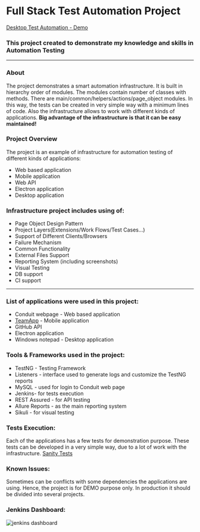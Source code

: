 # Full Stack Test Automation Project
[Desktop Test Automation - Demo](https://drive.google.com/file/d/14KxQOjtzgniBOTD53Q9iJqreHTfcp1gc/view?usp=sharing)

### This project created to demonstrate my knowledge and skills in Automation Testing
***
### About
The project demonstrates a smart automation infrastructure. It is built in hierarchy order of modules. The modules contain number of classes with methods. There are main/common/helpers/actions/page_object modules. In this way, the tests can be created in very simple way with a minimum lines of code. Also the infrastructure allows to work with different kinds of applications. **Big advantage of the infrastructure is that it can be easy maintained!**

### Project Overview
The project is an example of infrastructure for automation testing of different kinds of applications:

* Web based application
* Mobile application
* Web API
* Electron application
* Desktop application

### Infrastructure project includes using of:

* Page Object Design Pattern
* Project Layers(Extensions/Work Flows/Test Cases...)
* Support of Different Clients/Browsers
* Failure Mechanism
* Common Functionality
* External Files Support
* Reporting System (including screenshots)
* Visual Testing
* DB support
* CI support
***
### List of applications were used in this project:

* Conduit webpage - Web based application
* [TeamApp](https://github.com/EsterYIT/TeamApp) - Mobile application
* GitHub API
* Electron application
* Windows notepad - Desktop application

### Tools & Frameworks used in the project:
* TestNG - Testing Framework
* Listeners - interface used to generate logs and customize the TestNG reports
* MySQL - used for login to Conduit web page
* Jenkins- for tests execution
* REST Assured - for API testing
* Allure Reports - as the main reporting system
* Sikuli - for visual testing

### Tests Execution:
Each of the applications has a few tests for demonstration purpose. These tests can be developed in a very simple way, due to a lot of work with the infrastructure. [Sanity Tests](https://github.com/EsterYIT/TestAutomationProject/tree/master/src/test/java/sanity)

### Known Issues:
Sometimes can be conflicts with some dependencies the applications are using. Hence, the project is for DEMO purpose only. In production it should be divided into several projects.

### Jenkins Dashboard:

![jenkins dashboard](https://user-images.githubusercontent.com/106423697/228176437-c9c6a59d-c0aa-48bb-b32b-cb1b6d674ee8.png)



